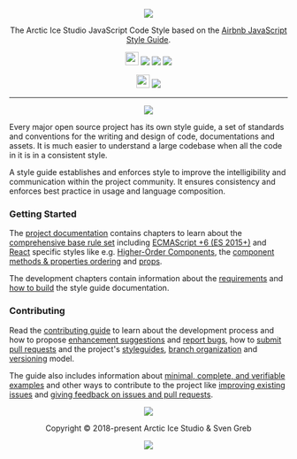 <p align="center"><img src="https://rawgit.com/arcticicestudio/styleguide-javascript/develop/assets/styleguide-javascript-banner-typography.svg"/></p>

<p align="center">The Arctic Ice Studio JavaScript Code Style based on the <a href="https://github.com/airbnb/javascript">Airbnb JavaScript Style Guide</a>.</p>

<p align="center"><img src="https://assets-cdn.github.com/favicon.ico" width=24 height=24/> <a href="https://github.com/arcticicestudio/styleguide-javascript/releases/latest"><img src="https://img.shields.io/github/release/arcticicestudio/styleguide-javascript.svg?style=flat-square"/></a> <a href="https://arcticicestudio.github.io/styleguide-javascript"><img src="https://img.shields.io/badge/Docs-0.1.0-5E81AC.svg?style=flat-square"/></a> <a href="https://github.com/arcticicestudio/styleguide-javascript/blob/develop/CHANGELOG.md"><img src="https://img.shields.io/badge/Changelog-0.1.0-5E81AC.svg?style=flat-square"/></a></p>

<p align="center"><img src="https://circleci.com/favicon.ico" width=24 height=24/> <a href="https://circleci.com/gh/arcticicestudio/styleguide-javascript"><img src="https://img.shields.io/circleci/project/github/arcticicestudio/styleguide-javascript/develop.svg?style=flat-square"/></a></p>

---

<p align="center"><img src="https://cdn.rawgit.com/arcticicestudio/styleguide-javascript/develop/assets/styleguide-javascript-banner-typography-badge.svg"/></p>

Every major open source project has its own style guide, a set of standards and conventions for the writing and design of code, documentations and assets. It is much easier to understand a large codebase when all the code in it is in a consistent style.

A style guide establishes and enforces style to improve the intelligibility and communication within the project community. It ensures consistency and enforces best practice in usage and language composition.

### Getting Started

The [project documentation][docs] contains chapters to learn about
the [comprehensive base rule set][docs-rules] including [ECMAScript +6 (ES 2015+)][docs-rules-ecmascript_6+_styles] and [React][docs-rules-react] specific styles like e.g. [Higher-Order Components][docs-rules-react-hoc], the [component methods & properties ordering][docs-rules-react-ordering-methods_and_properties] and [props][docs-rules-react-props].

The development chapters contain information about the [requirements][docs-dev-requirements] and [how to build][docs-dev-building] the style guide documentation.

### Contributing

Read the [contributing guide][docs-dev-contributing] to learn about the development process and how to propose [enhancement suggestions][docs-dev-contributing-enhancements] and [report bugs][docs-dev-contributing-bug-reports], how to [submit pull requests][docs-dev-contributing-pr] and the project's [styleguides][docs-dev-contributing-styleguides], [branch organization][docs-dev-contributing-branch-org] and [versioning][docs-dev-contributing-versioning] model.

The guide also includes information about [minimal, complete, and verifiable examples][docs-dev-contributing-mcve] and other ways to contribute to the project like [improving existing issues][docs-dev-contributing-other-improve-issues] and [giving feedback on issues and pull requests][docs-dev-contributing-other-feedback].

<p align="center"><img src="https://cdn.rawgit.com/arcticicestudio/nord/develop/assets/banner-footer-mountains.svg" /></p>

<p align="center">Copyright &copy; 2018-present Arctic Ice Studio & Sven Greb</p>

<p align="center"><a href="https://github.com/arcticicestudio/styleguide-javascript/blob/develop/LICENSE.md"><img src="https://img.shields.io/badge/License-MIT-5E81AC.svg?style=flat-square"/></a></p>

[docs]: https://arcticicestudio.github.io/styleguide-javascript
[docs-dev-building]: https://arcticicestudio.github.io/styleguide-javascript/development/building.html
[docs-dev-contributing]: https://arcticicestudio.github.io/styleguide-javascript/development/contributing.html
[docs-dev-contributing-branch-org]: https://arcticicestudio.github.io/styleguide-javascript/development/contributing.html#branch-organization
[docs-dev-contributing-bug-reports]: https://arcticicestudio.github.io/styleguide-javascript/development/contributing.html#bug-reports
[docs-dev-contributing-enhancements]: https://arcticicestudio.github.io/styleguide-javascript/development/contributing.html#enhancement-suggestions
[docs-dev-contributing-mcve]: https://arcticicestudio.github.io/styleguide-javascript/development/contributing.html#mcve
[docs-dev-contributing-other-feedback]: https://arcticicestudio.github.io/styleguide-javascript/development/contributing.html#give-feedback-on-issues-and-pull-requests
[docs-dev-contributing-other-improve-issues]: https://arcticicestudio.github.io/styleguide-javascript/development/contributing.html#improve-issues
[docs-dev-contributing-pr]: https://arcticicestudio.github.io/styleguide-javascript/development/contributing.html#pull-requests
[docs-dev-contributing-styleguides]: https://arcticicestudio.github.io/styleguide-javascript/development/contributing.html#styleguides
[docs-dev-contributing-versioning]: https://arcticicestudio.github.io/styleguide-javascript/development/contributing.html#versioning
[docs-dev-requirements]: https://arcticicestudio.github.io/styleguide-javascript/development/requirements.html
[docs-rules]: https://arcticicestudio.github.io/styleguide-javascript/rules/index.html
[docs-rules-ecmascript_6+_styles]: https://arcticicestudio.github.io/styleguide-javascript/rules/ecmascript_6+_styles.html
[docs-rules-react]: https://arcticicestudio.github.io/styleguide-javascript/rules/react/index.html
[docs-rules-react-hoc]: https://arcticicestudio.github.io/styleguide-javascript/rules/react/higher_order_components.html
[docs-rules-react-ordering-methods_and_properties]: https://arcticicestudio.github.io/styleguide-javascript/rules/react/ordering.html#component-methods-and-properties
[docs-rules-react-props]: https://arcticicestudio.github.io/styleguide-javascript/rules/react/props.html

